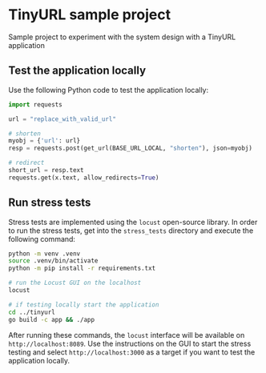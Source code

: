 # TinyURL sample project 

Sample project to experiment with the system design with a TinyURL application

## Test the application locally

Use the following Python code to test the application locally:

```python
import requests

url = "replace_with_valid_url"

# shorten
myobj = {'url': url}
resp = requests.post(get_url(BASE_URL_LOCAL, "shorten"), json=myobj)

# redirect
short_url = resp.text
requests.get(x.text, allow_redirects=True)
```

## Run stress tests

Stress tests are implemented using the `locust` open-source library. In order to run the stress tests, get into the `stress_tests` directory
and execute the following command:

```bash
python -m venv .venv
source .venv/bin/activate
python -m pip install -r requirements.txt

# run the Locust GUI on the localhost
locust

# if testing locally start the application
cd ../tinyurl
go build -c app && ./app
```

After running these commands, the `locust` interface will be available on `http://localhost:8089`. Use the instructions on the GUI to start the stress testing and
select `http://localhost:3000` as a target if you want to test the application locally.